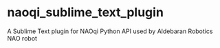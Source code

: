 naoqi_sublime_text_plugin
=========================

A Sublime Text plugin for NAOqi Python API used by Aldebaran Robotics NAO robot
